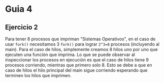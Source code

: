 # Guia 4

## Ejercicio 2

Para tener 8 procesos que impriman "Sistemas Operativos", en el caso de usar `fork()` necesitamos 3 `fork()` para lograr `2^3=8` procesos (incluyendo al main). Para el caso de hilos, simplemente creamos 8 hilos uno por uno que ejecuten una función que imprima.
Lo que se puede observar al inspeccionar los procesos en ejecución es que el caso de hilos tiene 9 procesos corriendo, mientras que primero solo 8. Esto se debe a que en caso de hilos el hilo principal del main sigue corriendo esperando que terminen los hilos que imprimen.
